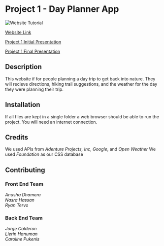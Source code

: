# Project 1 - Day Planner App

![Website Tutorial](https://github.com/caropukenis/project-1/blob/master/assets/tutorial.gif?raw=true)

[Website Link](https://caropukenis.github.io/project-1/)

[Project 1 Initial Presentation](https://docs.google.com/presentation/d/15fWQxNH_xwaA6FMyiJC9--KeFYIMj47rl4ZrrB779kU/edit?usp=sharing)

[Project 1 Final Presentation](https://docs.google.com/presentation/d/1is0evU1E2aNyx8VhjWFkZaB0Qc9CzWLkPTYOrda1X-I/edit?usp=sharing)

## Description
This website if for people planning a day trip to get back into nature. They will recieve directions, hiking trail suggestions, and the weather for the day they were planning their trip. 

## Installation
If all files are kept in a single folder a web browser should be able to run the project.
You will need an internet connection.

## Credits
We used APIs from *Adenture Projects, Inc*, *Google*, and *Open Weather* 
We used *Foundation* as our CSS database

## Contributing
### Front End Team
*Anusha Dhamera*<br>
*Nasra Hassan*<br>
*Ryan Tervo*<br>
### Back End Team
*Jorge Calderon*<br>
*Lierin Hanuman*<br>
*Caroline Pukenis*<br>
